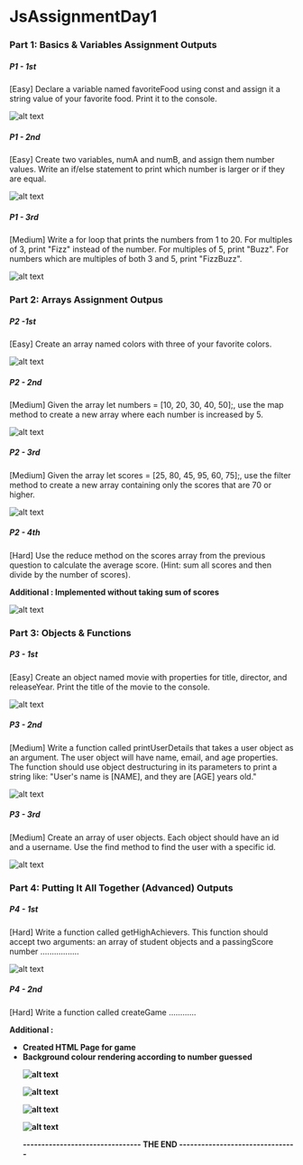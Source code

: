 # JsAssignmentDay1

<h3> Part 1: Basics & Variables Assignment Outputs </h3>

<h5> P1 - 1st </h5>

<p>[Easy] Declare a variable named favoriteFood using const and assign it a string value of your favorite food. Print it to the console.</p>

![alt text](P11.png)

<h5> P1 - 2nd </h5>

<p>[Easy] Create two variables, numA and numB, and assign them number values. Write an if/else statement to print which number is larger or if they are equal. </p>

![alt text](P12.png)

<h5> P1 - 3rd </h5>

<p>[Medium] Write a for loop that prints the numbers from 1 to 20. For multiples of 3, print "Fizz" instead of the number. For multiples of 5, print "Buzz". For numbers which are multiples of both 3 and 5, print "FizzBuzz". </p>

![alt text](P13.png)


<h3> Part 2: Arrays Assignment Outpus</h3>


<h5> P2 -1st </h5>
<p>[Easy] Create an array named colors with three of your favorite colors.</p>

![alt text](P21.png)

<h5> P2 - 2nd </h5>
<p> [Medium] Given the array let numbers = [10, 20, 30, 40, 50];, use the map method to create a new array where each number is increased by 5. </p>

![alt text](P22.png)

<h5> P2 - 3rd </h5>
<p> [Medium] Given the array let scores = [25, 80, 45, 95, 60, 75];, use the filter method to create a new array containing only the scores that are 70 or higher. </p>

![alt text](P23.png)

<h5> P2 - 4th </h5>
<p> [Hard] Use the reduce method on the scores array from the previous question to calculate the average score. (Hint: sum all scores and then divide by the number of scores). </p>

<p><b> Additional : Implemented without taking sum of scores </b> </p>

![alt text](P24.png)
 
<h3> Part 3: Objects & Functions </h3>

<h5> P3 - 1st </h5>
<p>[Easy] Create an object named movie with properties for title, director, and releaseYear. Print the title of the movie to the console.</p>

![alt text](P31.png)

<h5> P3 - 2nd </h5>
<p> [Medium] Write a function called printUserDetails that takes a user object as an argument. The user object will have name, email, and age properties. The function should use object destructuring in its parameters to print a string like: "User's name is [NAME], and they are [AGE] years old." </p>

![alt text](P32.png)

<h5> P3 - 3rd </h5>
<p>[Medium] Create an array of user objects. Each object should have an id and a username. Use the find method to find the user with a specific id.</p>

![alt text](P33.png)


<h3> Part 4: Putting It All Together (Advanced) Outputs </h3>

<h5> P4 - 1st </h4>
<p>[Hard] Write a function called getHighAchievers. This function should accept two arguments: an array of student objects and a passingScore number ................. </p>

![alt text](P41.png)

<h5> P4 - 2nd </h4>

<p> [Hard] Write a function called createGame ............ </p>

<b> Additional : 
    <ul>
        <li>Created HTML Page for game</li>
        <li>Background colour rendering according to number guessed</li>

![alt text](P421.png)

![alt text](P422.png)

![alt text](P423.png)

![alt text](P424.png)



<b>-------------------------------- THE END --------------------------------</b>
